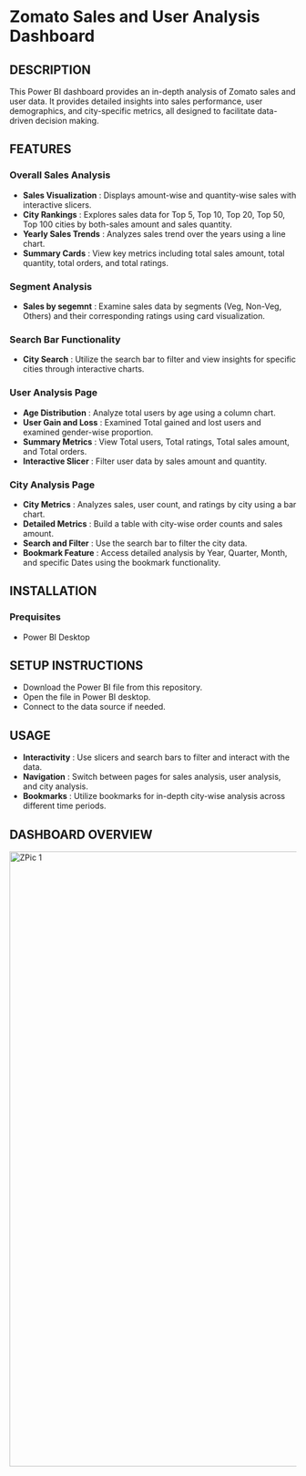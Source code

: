 # Zomato Sales and User Analysis Dashboard

## DESCRIPTION
This Power BI dashboard provides an in-depth analysis of Zomato sales and user data. It provides detailed insights into sales performance, user demographics, and city-specific metrics, all designed to facilitate data-driven decision making.

## FEATURES
### Overall Sales Analysis
* **Sales Visualization** : Displays amount-wise and quantity-wise sales with interactive slicers.
* **City Rankings** : Explores sales data for Top 5, Top 10, Top 20, Top 50, Top 100 cities by both-sales amount and sales quantity.
* **Yearly Sales Trends** : Analyzes sales trend over the years using a line chart.
* **Summary Cards** : View key metrics including total sales amount, total quantity, total orders, and total ratings.

### Segment Analysis
* **Sales by segemnt** : Examine sales data by segments (Veg, Non-Veg, Others) and their corresponding ratings using card visualization.

### Search Bar Functionality
* **City Search** : Utilize the search bar to filter and view insights for specific cities through interactive charts.

### User Analysis Page
* **Age Distribution** : Analyze total users by age using a column chart.
* **User Gain and Loss** : Examined Total gained and lost users and examined gender-wise proportion.
* **Summary Metrics** : View Total users, Total ratings, Total sales amount, and Total orders.
* **Interactive Slicer** : Filter user data by sales amount and quantity.

### City Analysis Page
* **City Metrics** : Analyzes sales, user count, and ratings by city using a bar chart.
* **Detailed Metrics** : Build a table with city-wise order counts and sales amount.
* **Search and Filter** : Use the search bar to filter the city data.
* **Bookmark Feature** : Access detailed analysis by Year, Quarter, Month, and specific Dates using the bookmark functionality.

## INSTALLATION
### Prequisites
* Power BI Desktop

## SETUP INSTRUCTIONS
* Download the Power BI file from this repository.
* Open the file in Power BI desktop.
* Connect to the data source if needed.

## USAGE
* **Interactivity** : Use slicers and search bars to filter and interact with the data.
* **Navigation** : Switch between pages for sales analysis, user analysis, and city analysis.
* **Bookmarks** : Utilize bookmarks for in-depth city-wise analysis across different time periods.

## DASHBOARD OVERVIEW

<img width="1080" alt="ZPic 1" src="https://github.com/user-attachments/assets/12379437-034d-4bba-8d1c-1e2c76f19698">


